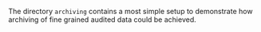 The directory `archiving` contains a most simple setup
to demonstrate how archiving of fine grained audited data
could be achieved.
